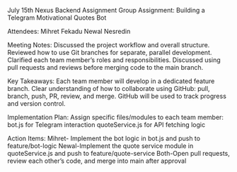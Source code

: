 
July 15th Nexus Backend Assignment
Group Assignment: Building a Telegram Motivational Quotes Bot


Attendees:
          Mihret Fekadu
          Newal Nesredin

Meeting Notes:
             Discussed the project workflow and overall structure.
             Reviewed how to use Git branches for separate, parallel development.
             Clarified each team member’s roles and responsibilities.
             Discussed using pull requests and reviews before merging code to the main branch.

Key Takeaways:
             Each team member will develop in a dedicated feature branch.
             Clear understanding of how to collaborate using GitHub: pull, branch, push, PR, review, and merge.
             GitHub will be used to track progress and version control.
             
Implementation Plan:
                    Assign specific files/modules to each team member:
                    bot.js for Telegram interaction
                    quoteService.js for API fetching logic
                    
 Action Items:
              Mihret- Implement the bot logic in bot.js and push to feature/bot-logic
              Newal-Implement the quote service module in quoteService.js and push to feature/quote-service
              Both-Open pull requests, review each other’s code, and merge into main after approval



